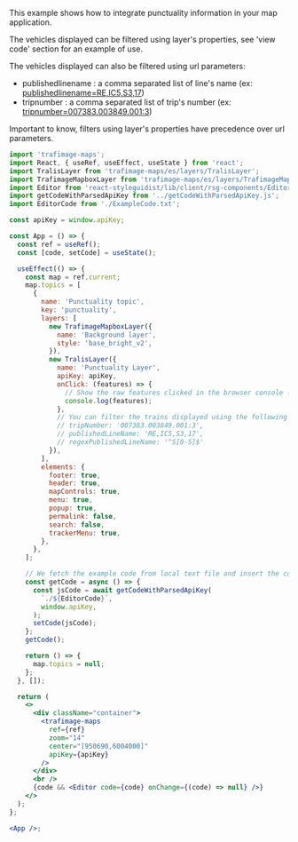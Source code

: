 This example shows how to integrate punctuality information in your map application.

The vehicles displayed can be filtered using layer's properties, see 'view code' section for an example of use.

The vehicles displayed can also be filtered using url parameters:

- publishedlinename : a comma separated list of line's name (ex: [publishedlinename=RE,IC5,S3,17](/?publishedlinename=RE,IC5,S3,17#/Examples/Punctuality%20Map))
- tripnumber : a comma separated list of trip's number (ex: [tripnumber=007383.003849.001:3](/?tripnumber=007383.003849.001:3#/Examples/Punctuality%20Map))

Important to know, filters using layer's properties have precedence over url parameters.

```jsx
import 'trafimage-maps';
import React, { useRef, useEffect, useState } from 'react';
import TralisLayer from 'trafimage-maps/es/layers/TralisLayer';
import TrafimageMapboxLayer from 'trafimage-maps/es/layers/TrafimageMapboxLayer';
import Editor from 'react-styleguidist/lib/client/rsg-components/Editor';
import getCodeWithParsedApiKey from '../getCodeWithParsedApiKey.js';
import EditorCode from './ExampleCode.txt';

const apiKey = window.apiKey;

const App = () => {
  const ref = useRef();
  const [code, setCode] = useState();

  useEffect(() => {
    const map = ref.current;
    map.topics = [
      {
        name: 'Punctuality topic',
        key: 'punctuality',
        layers: [
          new TrafimageMapboxLayer({
            name: 'Background layer',
            style: 'base_bright_v2',
          }),
          new TralisLayer({
            name: 'Punctuality Layer',
            apiKey: apiKey,
            onClick: (features) => {
              // Show the raw features clicked in the browser console (press F12).
              console.log(features);
            },
            // You can filter the trains displayed using the following properties:
            // tripNumber: '007383.003849.001:3',
            // publishedLineName: 'RE,IC5,S3,17',
            // regexPublishedLineName: '^S[0-5]$'
          }),
        ],
        elements: {
          footer: true,
          header: true,
          mapControls: true,
          menu: true,
          popup: true,
          permalink: false,
          search: false,
          trackerMenu: true,
        },
      },
    ];

    // We fetch the example code from local text file and insert the current public API key
    const getCode = async () => {
      const jsCode = await getCodeWithParsedApiKey(
        `./${EditorCode}`,
        window.apiKey,
      );
      setCode(jsCode);
    };
    getCode();

    return () => {
      map.topics = null;
    };
  }, []);

  return (
    <>
      <div className="container">
        <trafimage-maps
          ref={ref}
          zoom="14"
          center="[950690,6004000]"
          apiKey={apiKey}
        />
      </div>
      <br />
      {code && <Editor code={code} onChange={(code) => null} />}
    </>
  );
};

<App />;
```
